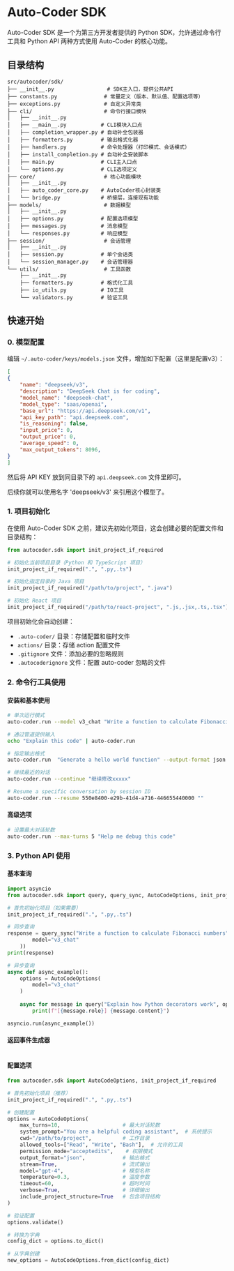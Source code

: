 
# Auto-Coder SDK

Auto-Coder SDK 是一个为第三方开发者提供的 Python SDK，允许通过命令行工具和 Python API 两种方式使用 Auto-Coder 的核心功能。

## 目录结构

```
src/autocoder/sdk/
├── __init__.py                 # SDK主入口，提供公共API
├── constants.py               # 常量定义（版本、默认值、配置选项等）
├── exceptions.py              # 自定义异常类
├── cli/                       # 命令行接口模块
│   ├── __init__.py
│   ├── __main__.py           # CLI模块入口点
│   ├── completion_wrapper.py # 自动补全包装器
│   ├── formatters.py         # 输出格式化器
│   ├── handlers.py           # 命令处理器（打印模式、会话模式）
│   ├── install_completion.py # 自动补全安装脚本
│   ├── main.py               # CLI主入口点
│   └── options.py            # CLI选项定义
├── core/                      # 核心功能模块
│   ├── __init__.py
│   ├── auto_coder_core.py    # AutoCoder核心封装类
│   └── bridge.py             # 桥接层，连接现有功能
├── models/                    # 数据模型
│   ├── __init__.py
│   ├── options.py            # 配置选项模型
│   ├── messages.py           # 消息模型
│   └── responses.py          # 响应模型
├── session/                   # 会话管理
│   ├── __init__.py
│   ├── session.py            # 单个会话类
│   └── session_manager.py    # 会话管理器
└── utils/                     # 工具函数
    ├── __init__.py
    ├── formatters.py         # 格式化工具
    ├── io_utils.py           # IO工具
    └── validators.py         # 验证工具
```

## 快速开始

### 0. 模型配置

编辑 `~/.auto-coder/keys/models.json` 文件，增加如下配置（这里是配置v3）：


```json
[
{
    "name": "deepseek/v3",
    "description": "DeepSeek Chat is for coding",
    "model_name": "deepseek-chat",
    "model_type": "saas/openai",
    "base_url": "https://api.deepseek.com/v1",
    "api_key_path": "api.deepseek.com",
    "is_reasoning": false,
    "input_price": 0,
    "output_price": 0,
    "average_speed": 0,
    "max_output_tokens": 8096,    
}
]
```

然后将 API KEY 放到同目录下的 `api.deepseek.com` 文件里即可。

后续你就可以使用名字 'deepseek/v3' 来引用这个模型了。

### 1. 项目初始化

在使用 Auto-Coder SDK 之前，建议先初始化项目，这会创建必要的配置文件和目录结构：

```python
from autocoder.sdk import init_project_if_required

# 初始化当前项目目录（Python 和 TypeScript 项目）
init_project_if_required(".", ".py,.ts")

# 初始化指定目录的 Java 项目
init_project_if_required("/path/to/project", ".java")

# 初始化 React 项目
init_project_if_required("/path/to/react-project", ".js,.jsx,.ts,.tsx")
```

项目初始化会自动创建：
- `.auto-coder/` 目录：存储配置和临时文件
- `actions/` 目录：存储 action 配置文件
- `.gitignore` 文件：添加必要的忽略规则
- `.autocoderignore` 文件：配置 auto-coder 忽略的文件

### 2. 命令行工具使用

#### 安装和基本使用

```bash
# 单次运行模式
auto-coder.run --model v3_chat "Write a function to calculate Fibonacci numbers" 

# 通过管道提供输入
echo "Explain this code" | auto-coder.run

# 指定输出格式
auto-coder.run  "Generate a hello world function" --output-format json

# 继续最近的对话
auto-coder.run --continue "继续修改xxxxx"

# Resume a specific conversation by session ID
auto-coder.run --resume 550e8400-e29b-41d4-a716-446655440000 "" 
```

#### 高级选项

```bash
# 设置最大对话轮数
auto-coder.run --max-turns 5 "Help me debug this code" 
```

### 3. Python API 使用

#### 基本查询

```python
import asyncio
from autocoder.sdk import query, query_sync, AutoCodeOptions, init_project_if_required

# 首先初始化项目（如果需要）
init_project_if_required(".", ".py,.ts")

# 同步查询
response = query_sync("Write a function to calculate Fibonacci numbers",options = AutoCodeOptions(                
        model="v3_chat"
    ))
print(response)

# 异步查询
async def async_example():
    options = AutoCodeOptions(                
        model="v3_chat"
    )
    
    async for message in query("Explain how Python decorators work", options):
        print(f"[{message.role}] {message.content}")

asyncio.run(async_example())
```

#### 返回事件生成器

```python


```


#### 配置选项

```python
from autocoder.sdk import AutoCodeOptions, init_project_if_required

# 首先初始化项目（推荐）
init_project_if_required(".", ".py,.ts")

# 创建配置
options = AutoCodeOptions(
    max_turns=10,                    # 最大对话轮数
    system_prompt="You are a helpful coding assistant",  # 系统提示
    cwd="/path/to/project",          # 工作目录
    allowed_tools=["Read", "Write", "Bash"],  # 允许的工具
    permission_mode="acceptedits",    # 权限模式
    output_format="json",            # 输出格式
    stream=True,                     # 流式输出
    model="gpt-4",                   # 模型名称
    temperature=0.3,                 # 温度参数
    timeout=60,                      # 超时时间
    verbose=True,                    # 详细输出
    include_project_structure=True   # 包含项目结构
)

# 验证配置
options.validate()

# 转换为字典
config_dict = options.to_dict()

# 从字典创建
new_options = AutoCodeOptions.from_dict(config_dict)
```



